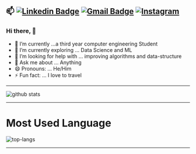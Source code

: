  📫 [![Linkedin Badge](https://img.shields.io/badge/-rithwik_sv-blue?style=flat-square&logo=Linkedin&logoColor=white&link=https://www.linkedin.com/in/rithwiksv/)](https://www.linkedin.com/in/rithwiksv/) [![Gmail Badge](https://img.shields.io/badge/-vedpathakrithwik@gmail.com-c14438?style=flat-square&logo=Gmail&logoColor=white&link=mailto:vedpathakrithwik@gmail.com)](mailto:vedpathakrithwik@gmail.com) [![Instagram](https://img.shields.io/static/v1?label=Instagram&message=%20&color=orange&logo=Instagram&style=flat-square&logoColor=white)](https://www.instagram.com/rithwiksv/)
 ---------------------------------------------------------------------------------------------------------------------------------------------------------------------------------

### Hi there, 👋


- 🔭 I’m currently ...a third year computer engineering Student
- 🌱 I’m currently exploring ... Data Science and ML
- 🤔 I’m looking for help with ... improving algorithms and data-structure 
- 💬 Ask me about ... Anything 
- 😄 Pronouns: ... He/Him
- ⚡ Fun fact: ... I love to travel

---------------------------------------------------------------------------------------------------------------------------------------------------------------------------------

![github stats](https://github-readme-stats.vercel.app/api?username=rithwik00&show_icons=true)

---------------------------------------------------------------------------------------------------------------------------------------------------------------------------------
# Most Used Language #

![top-langs](https://github-readme-stats.vercel.app/api/top-langs?username=rithwik00&show_icons=true&title_color=fff&icon_color=79ff97&text_color=9f9f9f&bg_color=151515)

---------------------------------------------------------------------------------------------------------------------------------------------------------------------------------
